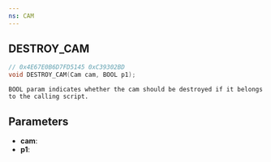 ```yaml
---
ns: CAM
---
```

## DESTROY_CAM

```c
// 0x4E67E0B6D7FD5145 0xC39302BD
void DESTROY_CAM(Cam cam, BOOL p1);
```

```
BOOL param indicates whether the cam should be destroyed if it belongs to the calling script.
```

## Parameters
* **cam**:
* **p1**:
